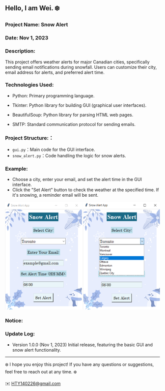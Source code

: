  Hello, I am Wei. ❄️
------

### Project Name:  Snow Alert

### Date:  Nov 1, 2023

### Description:
This project offers weather alerts for major Canadian cities, specifically sending email notifications during snowfall. Users can customize their city, email address for alerts, and preferred alert time.

### Technologies Used:
- Python: Primary programming language.
  
- Tkinter: Python library for building GUI (graphical user interfaces).
  
- BeautifulSoup: Python library for parsing HTML web pages.
  
- SMTP: Standard communication protocol for sending emails.
  

### Project Structure:：
- `gui.py`：Main code for the GUI interface.
- `snow_alert.py`：Code handling the logic for snow alerts.


### Example:
- Choose a city, enter your email, and set the alert time in the GUI interface.
- Click the "Set Alert" button to check the weather at the specified time. If it's snowing, a reminder email will be sent.
  
<img width="250" height="350" src="https://github.com/1640Wei/Snow-Alert/blob/1415c526294040eb3cd81487539ca6d893be53b7/picture/1.png">   
<img width="250" height="350" src="https://github.com/1640Wei/Snow-Alert/blob/5f0173f8279ed642a34796d8180a31b6061ab015/picture/2.png">


### Notice:


### Update Log:
- Version 1.0.0 (Nov 1, 2023)
Initial release, featuring the basic GUI and snow alert functionality.


***

❄️ I hope you enjoy this project! If you have any questions or suggestions, feel free to reach out at any time. ❄️

✉️ HTY140226@gmail.com




